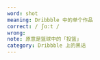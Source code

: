 ```yaml
---
word: shot
meaning: Dribbble 中的单个作品
correct: / ʃɑ:t /
wrong:
note: 原意是篮球中的「投篮」
category: Dribbble 上的黑话
---
```

